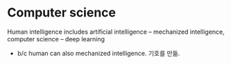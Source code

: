 # Computer science
Human intelligence includes artificial intelligence – mechanized intelligence, computer science – deep learning 
- b/c human can also mechanized intelligence. 기호를 만듦. 
